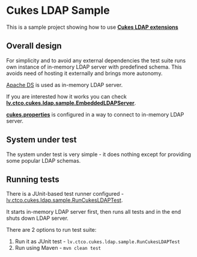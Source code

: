 # Cukes LDAP Sample

This is a sample project showing how to use **[Cukes LDAP extensions](../cukes-ldap)**

## Overall design

For simplicity and to avoid any external dependencies the test suite runs own instance of in-memory LDAP server with predefined schema.
This avoids need of hosting it externally and brings more autonomy.

[Apache DS](http://directory.apache.org/apacheds/) is used as in-memory LDAP server.

If you are interested how it works you can check **[lv.ctco.cukes.ldap.sample.EmbeddedLDAPServer](src/main/java/lv/ctco/cukes/ldap/sample/EmbeddedLDAPServer.java)**.

**[cukes.properties](src/test/resources/cukes.properties)** is configured in a way to connect to in-memory LDAP server.

## System under test

The system under test is very simple - it does nothing except for providing some popular LDAP schemas.

## Running tests

There is a JUnit-based test runner configured - [lv.ctco.cukes.ldap.sample.RunCukesLDAPTest](src/test/java/lv/ctco/cukes/ldap/sample/RunCukesLDAPTest.java).

It starts in-memory LDAP server first, then runs all tests and in the end shuts down LDAP server.

There are 2 options to run test suite:

1. Run it as JUnit test - `lv.ctco.cukes.ldap.sample.RunCukesLDAPTest`
2. Run using Maven - `mvn clean test`
